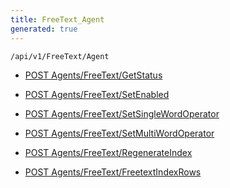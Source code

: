 ```yaml
---
title: FreeText_Agent
generated: true
---
```


```http
/api/v1/FreeText/Agent
```




* [POST Agents/FreeText/GetStatus](v1FreeTextAgent_GetStatus.md)

* [POST Agents/FreeText/SetEnabled](v1FreeTextAgent_SetEnabled.md)

* [POST Agents/FreeText/SetSingleWordOperator](v1FreeTextAgent_SetSingleWordOperator.md)

* [POST Agents/FreeText/SetMultiWordOperator](v1FreeTextAgent_SetMultiWordOperator.md)

* [POST Agents/FreeText/RegenerateIndex](v1FreeTextAgent_RegenerateIndex.md)

* [POST Agents/FreeText/FreetextIndexRows](v1FreeTextAgent_FreetextIndexRows.md)